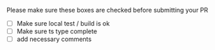 Please make sure these boxes are checked before submitting your PR

* [ ] Make sure local test / build is ok
* [ ] Make sure ts type complete
* [ ] add necessary comments
